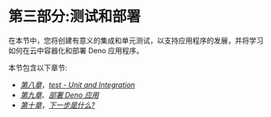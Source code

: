 # 第三部分:测试和部署

在本节中，您将创建有意义的集成和单元测试，以支持应用程序的发展，并将学习如何在云中容器化和部署 Deno 应用程序。

本节包含以下章节:

*   [*第八章*](08.html#_idTextAnchor178)，[*test - Unit and Integration*](https://epic.packtpub.com/index.php?module=oss_Chapters&action=DetailView&record=825fa87f-4618-2790-1a60-5f32422b4c47)
*   [*第九章*](09.html#_idTextAnchor190)、[*部署 Deno 应用*](https://epic.packtpub.com/index.php?module=oss_Chapters&action=DetailView&record=98b91ae7-2855-39f3-f6b4-5f32426d1b76)
*   [*第十章*](10.html#_idTextAnchor201)，[*下一步是什么?*](https://epic.packtpub.com/index.php?module=oss_Chapters&action=DetailView&record=6128cca6-e773-f0c6-9ca0-5f3242cf7f1e)